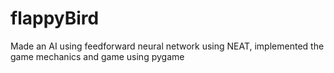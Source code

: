 # flappyBird

Made an AI using feedforward neural network using NEAT, implemented the
game mechanics and game using pygame
